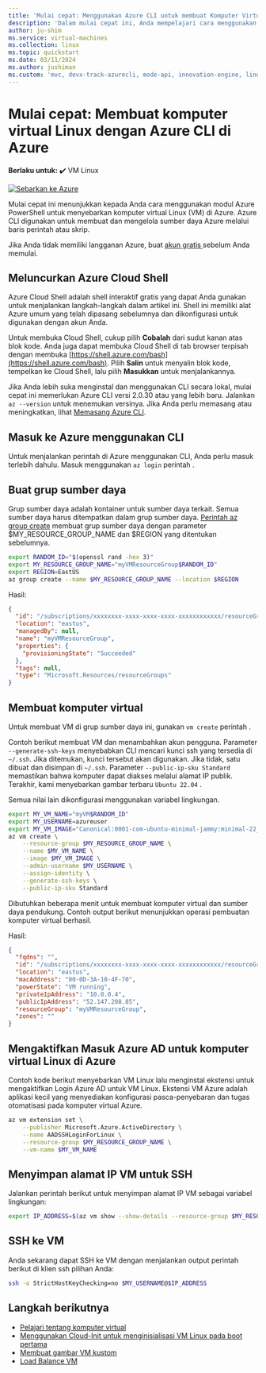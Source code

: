 ```yaml
---
title: 'Mulai cepat: Menggunakan Azure CLI untuk membuat Komputer Virtual Linux'
description: 'Dalam mulai cepat ini, Anda mempelajari cara menggunakan Azure CLI untuk membuat komputer virtual Linux'
author: ju-shim
ms.service: virtual-machines
ms.collection: linux
ms.topic: quickstart
ms.date: 03/11/2024
ms.author: jushiman
ms.custom: 'mvc, devx-track-azurecli, mode-api, innovation-engine, linux-related-content'
---
```


# Mulai cepat: Membuat komputer virtual Linux dengan Azure CLI di Azure

**Berlaku untuk:** :heavy_check_mark: VM Linux

[![Sebarkan ke Azure](https://aka.ms/deploytoazurebutton)](https://go.microsoft.com/fwlink/?linkid=2262692)

Mulai cepat ini menunjukkan kepada Anda cara menggunakan modul Azure PowerShell untuk menyebarkan komputer virtual Linux (VM) di Azure. Azure CLI digunakan untuk membuat dan mengelola sumber daya Azure melalui baris perintah atau skrip.

Jika Anda tidak memiliki langganan Azure, buat [akun gratis ](https://azure.microsoft.com/free/?WT.mc_id=A261C142F) sebelum Anda memulai.

## Meluncurkan Azure Cloud Shell

Azure Cloud Shell adalah shell interaktif gratis yang dapat Anda gunakan untuk menjalankan langkah-langkah dalam artikel ini. Shell ini memiliki alat Azure umum yang telah dipasang sebelumnya dan dikonfigurasi untuk digunakan dengan akun Anda. 

Untuk membuka Cloud Shell, cukup pilih **Cobalah** dari sudut kanan atas blok kode. Anda juga dapat membuka Cloud Shell di tab browser terpisah dengan membuka [https://shell.azure.com/bash](https://shell.azure.com/bash). Pilih **Salin** untuk menyalin blok kode, tempelkan ke Cloud Shell, lalu pilih **Masukkan** untuk menjalankannya.

Jika Anda lebih suka menginstal dan menggunakan CLI secara lokal, mulai cepat ini memerlukan Azure CLI versi 2.0.30 atau yang lebih baru. Jalankan `az --version` untuk menemukan versinya. Jika Anda perlu memasang atau meningkatkan, lihat [Memasang Azure CLI]( /cli/azure/install-azure-cli).

## Masuk ke Azure menggunakan CLI

Untuk menjalankan perintah di Azure menggunakan CLI, Anda perlu masuk terlebih dahulu. Masuk menggunakan `az login` perintah .

## Buat grup sumber daya

Grup sumber daya adalah kontainer untuk sumber daya terkait. Semua sumber daya harus ditempatkan dalam grup sumber daya. [Perintah az group create](/cli/azure/group) membuat grup sumber daya dengan parameter $MY_RESOURCE_GROUP_NAME dan $REGION yang ditentukan sebelumnya.

```bash
export RANDOM_ID="$(openssl rand -hex 3)"
export MY_RESOURCE_GROUP_NAME="myVMResourceGroup$RANDOM_ID"
export REGION=EastUS
az group create --name $MY_RESOURCE_GROUP_NAME --location $REGION
```

Hasil:

<!-- expected_similarity=0.3 -->
```json
{
  "id": "/subscriptions/xxxxxxxx-xxxx-xxxx-xxxx-xxxxxxxxxxxx/resourceGroups/myVMResourceGroup",
  "location": "eastus",
  "managedBy": null,
  "name": "myVMResourceGroup",
  "properties": {
    "provisioningState": "Succeeded"
  },
  "tags": null,
  "type": "Microsoft.Resources/resourceGroups"
}
```

## Membuat komputer virtual

Untuk membuat VM di grup sumber daya ini, gunakan `vm create` perintah . 

Contoh berikut membuat VM dan menambahkan akun pengguna. Parameter `--generate-ssh-keys` menyebabkan CLI mencari kunci ssh yang tersedia di `~/.ssh`. Jika ditemukan, kunci tersebut akan digunakan. Jika tidak, satu dibuat dan disimpan di `~/.ssh`. Parameter `--public-ip-sku Standard` memastikan bahwa komputer dapat diakses melalui alamat IP publik. Terakhir, kami menyebarkan gambar terbaru `Ubuntu 22.04` .

Semua nilai lain dikonfigurasi menggunakan variabel lingkungan.

```bash
export MY_VM_NAME="myVM$RANDOM_ID"
export MY_USERNAME=azureuser
export MY_VM_IMAGE="Canonical:0001-com-ubuntu-minimal-jammy:minimal-22_04-lts-gen2:latest"
az vm create \
    --resource-group $MY_RESOURCE_GROUP_NAME \
    --name $MY_VM_NAME \
    --image $MY_VM_IMAGE \
    --admin-username $MY_USERNAME \
    --assign-identity \
    --generate-ssh-keys \
    --public-ip-sku Standard
```

Dibutuhkan beberapa menit untuk membuat komputer virtual dan sumber daya pendukung. Contoh output berikut menunjukkan operasi pembuatan komputer virtual berhasil.

Hasil:
<!-- expected_similarity=0.3 -->
```json
{
  "fqdns": "",
  "id": "/subscriptions/xxxxxxxx-xxxx-xxxx-xxxx-xxxxxxxxxxxx/resourceGroups/myVMResourceGroup/providers/Microsoft.Compute/virtualMachines/myVM",
  "location": "eastus",
  "macAddress": "00-0D-3A-10-4F-70",
  "powerState": "VM running",
  "privateIpAddress": "10.0.0.4",
  "publicIpAddress": "52.147.208.85",
  "resourceGroup": "myVMResourceGroup",
  "zones": ""
}
```

## Mengaktifkan Masuk Azure AD untuk komputer virtual Linux di Azure

Contoh kode berikut menyebarkan VM Linux lalu menginstal ekstensi untuk mengaktifkan Login Azure AD untuk VM Linux. Ekstensi VM Azure adalah aplikasi kecil yang menyediakan konfigurasi pasca-penyebaran dan tugas otomatisasi pada komputer virtual Azure.

```bash
az vm extension set \
    --publisher Microsoft.Azure.ActiveDirectory \
    --name AADSSHLoginForLinux \
    --resource-group $MY_RESOURCE_GROUP_NAME \
    --vm-name $MY_VM_NAME
```

## Menyimpan alamat IP VM untuk SSH

Jalankan perintah berikut untuk menyimpan alamat IP VM sebagai variabel lingkungan:

```bash
export IP_ADDRESS=$(az vm show --show-details --resource-group $MY_RESOURCE_GROUP_NAME --name $MY_VM_NAME --query publicIps --output tsv)
```

## SSH ke VM

<!--## Export the SSH configuration for use with SSH clients that support OpenSSH & SSH into the VM.
Log in to Azure Linux VMs with Azure AD supports exporting the OpenSSH certificate and configuration. That means you can use any SSH clients that support OpenSSH-based certificates to sign in through Azure AD. The following example exports the configuration for all IP addresses assigned to the VM:-->

<!--
```bash
yes | az ssh config --file ~/.ssh/config --name $MY_VM_NAME --resource-group $MY_RESOURCE_GROUP_NAME
```
-->

Anda sekarang dapat SSH ke VM dengan menjalankan output perintah berikut di klien ssh pilihan Anda:

```bash
ssh -o StrictHostKeyChecking=no $MY_USERNAME@$IP_ADDRESS
```

## Langkah berikutnya

* [Pelajari tentang komputer virtual](../index.yml)
* [Menggunakan Cloud-Init untuk menginisialisasi VM Linux pada boot pertama](tutorial-automate-vm-deployment.md)
* [Membuat gambar VM kustom](tutorial-custom-images.md)
* [Load Balance VM](../../load-balancer/quickstart-load-balancer-standard-public-cli.md)
